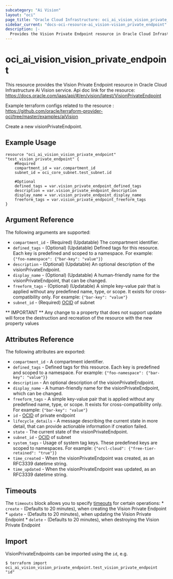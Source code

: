 ```yaml
---
subcategory: "Ai Vision"
layout: "oci"
page_title: "Oracle Cloud Infrastructure: oci_ai_vision_vision_private_endpoint"
sidebar_current: "docs-oci-resource-ai_vision-vision_private_endpoint"
description: |-
  Provides the Vision Private Endpoint resource in Oracle Cloud Infrastructure Ai Vision service
---
```


# oci_ai_vision_vision_private_endpoint
This resource provides the Vision Private Endpoint resource in Oracle Cloud Infrastructure Ai Vision service.
Api doc link for the resource: https://docs.oracle.com/iaas/api/#/en/vision/latest/VisionPrivateEndpoint

Example terraform configs related to the resource : https://github.com/oracle/terraform-provider-oci/tree/master/examples/aiVision

Create a new visionPrivateEndpoint.


## Example Usage

```hcl
resource "oci_ai_vision_vision_private_endpoint" "test_vision_private_endpoint" {
	#Required
	compartment_id = var.compartment_id
	subnet_id = oci_core_subnet.test_subnet.id

	#Optional
	defined_tags = var.vision_private_endpoint_defined_tags
	description = var.vision_private_endpoint_description
	display_name = var.vision_private_endpoint_display_name
	freeform_tags = var.vision_private_endpoint_freeform_tags
}
```

## Argument Reference

The following arguments are supported:

* `compartment_id` - (Required) (Updatable) The compartment identifier.
* `defined_tags` - (Optional) (Updatable) Defined tags for this resource. Each key is predefined and scoped to a namespace. For example: `{"foo-namespace": {"bar-key": "value"}}` 
* `description` - (Optional) (Updatable) An optional description of the visionPrivateEndpoint.
* `display_name` - (Optional) (Updatable) A human-friendly name for the visionPrivateEndpoint, that can be changed.
* `freeform_tags` - (Optional) (Updatable) A simple key-value pair that is applied without any predefined name, type, or scope. It exists for cross-compatibility only. For example: `{"bar-key": "value"}` 
* `subnet_id` - (Required) [OCID](https://docs.cloud.oracle.com/iaas/Content/General/Concepts/identifiers.htm) of subnet 


** IMPORTANT **
Any change to a property that does not support update will force the destruction and recreation of the resource with the new property values

## Attributes Reference

The following attributes are exported:

* `compartment_id` - A compartment identifier.
* `defined_tags` - Defined tags for this resource. Each key is predefined and scoped to a namespace. For example: `{"foo-namespace": {"bar-key": "value"}}` 
* `description` - An optional description of the visionPrivateEndpoint.
* `display_name` - A human-friendly name for the visionPrivateEndpoint, which can be changed.
* `freeform_tags` - A simple key-value pair that is applied without any predefined name, type, or scope. It exists for cross-compatibility only. For example: `{"bar-key": "value"}` 
* `id` - [OCID](https://docs.cloud.oracle.com/iaas/Content/General/Concepts/identifiers.htm) of private endpoint 
* `lifecycle_details` - A message describing the current state in more detail, that can provide actionable information if creation failed.
* `state` - The current state of the visionPrivateEndpoint.
* `subnet_id` - [OCID](https://docs.cloud.oracle.com/iaas/Content/General/Concepts/identifiers.htm) of subnet 
* `system_tags` - Usage of system tag keys. These predefined keys are scoped to namespaces. For example: `{"orcl-cloud": {"free-tier-retained": "true"}}` 
* `time_created` - When the visionPrivateEndpoint was created, as an RFC3339 datetime string.
* `time_updated` - When the visionPrivateEndpoint was updated, as an RFC3339 datetime string.

## Timeouts

The `timeouts` block allows you to specify [timeouts](https://registry.terraform.io/providers/oracle/oci/latest/docs/guides/changing_timeouts) for certain operations:
	* `create` - (Defaults to 20 minutes), when creating the Vision Private Endpoint
	* `update` - (Defaults to 20 minutes), when updating the Vision Private Endpoint
	* `delete` - (Defaults to 20 minutes), when destroying the Vision Private Endpoint


## Import

VisionPrivateEndpoints can be imported using the `id`, e.g.

```
$ terraform import oci_ai_vision_vision_private_endpoint.test_vision_private_endpoint "id"
```

